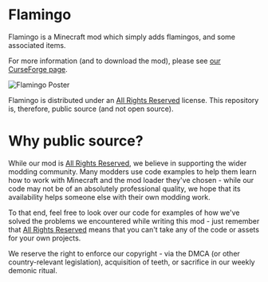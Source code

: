 # Flamingo

Flamingo is a Minecraft mod which simply adds flamingos, and some associated items.

For more information (and to download the mod), please see 
[our CurseForge page](https://www.curseforge.com/minecraft/mc-mods/flamingo-oh-oh-oh).
 
![Flamingo Poster](https://i.imgur.com/dFAltfs.png)

Flamingo is distributed under an [All Rights Reserved](LICENSE.md) license. This repository is, therefore,
public source (and not open source).

# Why public source?

While our mod is [All Rights Reserved](LICENSE.md), we believe in supporting the wider modding community. Many modders
use code examples to help them learn how to work with Minecraft and the mod loader they've chosen - while our code
may not be of an absolutely professional quality, we hope that its availability helps someone else with their
own modding work. 

To that end, feel free to look over our code for examples of how we've solved the problems we encountered while
writing this mod - just remember that [All Rights Reserved](LICENSE.md) means that you can't take any of the code or
assets for your own projects.

We reserve the right to enforce our copyright - via the DMCA (or other country-relevant legislation), acquisition of
teeth, or sacrifice in our weekly demonic ritual.
